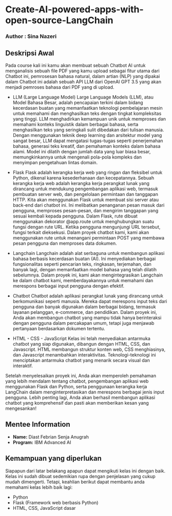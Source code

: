 # Create-AI-powered-apps-with-open-source-LangChain
### **Author : Sina Nazeri**

## Deskripsi Awal
Pada course kali ini kamu akan membuat sebuah Chatbot AI untuk menganalisis sebuah file PDF yang kamu upload sebagai fitur utama dari Chatbot ini, pemrosesan bahasa natural, dalam artian (NLP) yang dipakai dalam Chatbot ini adalah sebuah API LLM dari OpenAI GPT 3.5 yang akan menjadi pemroses bahasa dari PDF yang di upload.

- LLM (Large Language Model)
Large Language Models (LLM), atau Model Bahasa Besar, adalah pencapaian terkini dalam bidang kecerdasan buatan yang memanfaatkan teknologi pembelajaran mesin untuk memahami dan menghasilkan teks dengan tingkat kompleksitas yang tinggi. LLM menghadirkan kemampuan unik untuk memproses dan memahami konteks linguistik dalam berbagai bahasa, serta menghasilkan teks yang seringkali sulit dibedakan dari tulisan manusia.
Dengan menggunakan teknik deep learning dan arsitektur model yang sangat besar, LLM dapat mengatasi tugas-tugas seperti penerjemahan bahasa, generasi teks kreatif, dan pemahaman konteks dalam bahasa alami. Model ini dilatih dengan jumlah data yang luar biasa besar, memungkinkannya untuk mengenali pola-pola kompleks dan menyimpan pengetahuan lintas domain.

- Flask
Flask adalah kerangka kerja web yang ringan dan fleksibel untuk Python, dikenal karena kesederhanaan dan kecepatannya. Sebuah kerangka kerja web adalah kerangka kerja perangkat lunak yang dirancang untuk mendukung pengembangan aplikasi web, termasuk pembuatan server web, dan pengelolaan permintaan dan tanggapan HTTP.
Kita akan menggunakan Flask untuk membuat sisi server atau back-end dari chatbot ini. Ini melibatkan penanganan pesan masuk dari pengguna, memproses pesan-pesan, dan mengirim tanggapan yang sesuai kembali kepada pengguna.
Dalam Flask, rute dibuat menggunakan dekorator @app.route untuk menghubungkan suatu fungsi dengan rute URL. Ketika pengguna mengunjungi URL tersebut, fungsi terkait dieksekusi. Dalam proyek chatbot kami, kami akan menggunakan rute untuk menangani permintaan POST yang membawa pesan pengguna dan memproses data dokumen.

- Langchain
Langchain adalah alat serbaguna untuk membangun aplikasi bahasa berbasis kecerdasan buatan (AI). Ini menyediakan berbagai fungsionalitas seperti pencarian teks, ringkasan, terjemahan, dan banyak lagi, dengan memanfaatkan model bahasa yang telah dilatih sebelumnya. Dalam proyek ini, kami akan mengintegrasikan Langchain ke dalam chatbot kami, memberdayakannya untuk memahami dan merespons berbagai input pengguna dengan efektif.

- Chatbot
Chatbot adalah aplikasi perangkat lunak yang dirancang untuk berkomunikasi seperti manusia. Mereka dapat merespons input teks dari pengguna dan banyak digunakan dalam berbagai bidang, termasuk layanan pelanggan, e-commerce, dan pendidikan. Dalam proyek ini, Anda akan membangun chatbot yang mampu tidak hanya berinteraksi dengan pengguna dalam percakapan umum, tetapi juga menjawab pertanyaan berdasarkan dokumen tertentu.

- HTML - CSS - JavaScript
Kelas ini telah menyediakan antarmuka chatbot yang siap digunakan, dibangun dengan HTML, CSS, dan Javascript. HTML membangun struktur konten web, CSS menghiasinya, dan Javascript menambahkan interaktivitas. Teknologi-teknologi ini menciptakan antarmuka chatbot yang menarik secara visual dan interaktif.

Setelah menyelesaikan proyek ini, Anda akan memperoleh pemahaman yang lebih mendalam tentang chatbot, pengembangan aplikasi web menggunakan Flask dan Python, serta penggunaan kerangka kerja LangChain dalam menginterpretasikan dan merespons berbagai jenis input pengguna. Lebih penting lagi, Anda akan berhasil membangun aplikasi chatbot yang komprehensif dan pasti akan memberikan kesan yang mengesankan!

## Mentee Information
- **Name:** Diast Febrian Senja Anugrah
- **Program:** IBM Advanced AI

## Kemampuan yang diperlukan
Siapapun dari latar belakang apapun dapat mengikuti kelas ini dengan baik. Kelas ini sudah dibuat sedemikian rupa dengan penjelasan yang cukup mudah dimengerti. Tetapi, keahlian berikut dapat membantu anda memahami kelas lebih baik lagi:

- Python
- Flask (Framework web berbasis Python)
- HTML, CSS, JavaScript dasar
